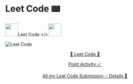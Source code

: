 # Leet Code 📟
<img src='https://user-images.githubusercontent.com/74038190/206662607-d9e7591e-bbf9-42f9-9386-29efc927bc16.gif' width="40">Leet Code </><img src='https://user-images.githubusercontent.com/74038190/206662607-d9e7591e-bbf9-42f9-9386-29efc927bc16.gif' width="40">

![Leet Code](https://github.com/hemant467/Leet-Code/assets/85243370/a72abd52-9e19-41f5-a5df-20c9780ad3e5)

<p align="center"><a href=https://leetcode.com/>🤖 Leet Code 🤖</a></p>

<p align="center"><a href=https://leetcode.com/points/>Point Activity 📈</a></p>

<p align="center"><a href=https://leetcode.com/submissions/#/1>All my Leet Code Submission 🗸 Details 📝</a></p>
